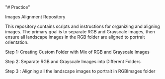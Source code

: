 "# Practice" 

Images Alignment Repository 

This repository contains scripts and instructions for organizing and aligning images. 
The primary goal is to separate RGB and Grayscale images, then ensure all landscape images in the RGB folder are aligned to portrait orientation. 

Step 1: Creating Custom Folder with Mix of RGB and Grayscale Images 


Step 2: Separate RGB and Grayscale Images into Different Folders


Step 3 : Aligning all the landscape images to portrait in RGBImages folder
